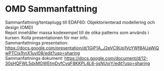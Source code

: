 # OMD Sammanfattning
Sammanfattning/tentaplugg till EDAF60: Objektorienterad modellering och design (OMD)  
Repot innehåller massa kodexempel till de olika patterns som används i kursen. Kolla presentationen för mer info.  
Sammanfattnings presentation: https://docs.google.com/presentation/d/1GiP1A_J2eVC9Up1VcYWf8AUaWjQwPTCis1hnX1uyl08/edit?usp=sharing  
Sammanfattnings dokument: https://docs.google.com/document/d/12-30sHQFWL5dxMGWEtmDyfCvqF8KKPL4L6-jjsNUojY/edit?usp=sharing
